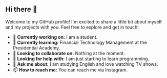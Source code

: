 ## Hi there 👋

Welcome to my GitHub profile! I'm excited to share a little bit about myself and my projects with you. Feel free to explore and get in touch!

- 🔭 **Currently working on:** I am a student.
- 🌱 **Currently learning:** Financial Technology Management at the Presidential Academy.
- 👯 **Looking to collaborate on:** Nothing at the moment.
- 🤔 **Looking for help with:** I am just starting to learn programming.
- 💬 **Ask me about:** I am studying English and love watching TV shows.
- 📫 **How to reach me:** You can reach me via Instagram.
